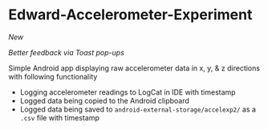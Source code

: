 Edward-Accelerometer-Experiment
===============================

*New*

*Better feedback via Toast pop-ups*

Simple Android app displaying raw accelerometer data in x, y, &amp; z directions with following functionality
- Logging accelerometer readings to LogCat in IDE with timestamp
- Logged data being copied to the Android clipboard
- Logged data being saved to `android-external-storage/accelexp2/` as a `.csv` file with timestamp

